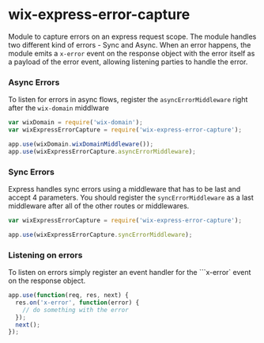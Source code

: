 # wix-express-error-capture
Module to capture errors on an express request scope. The module handles two different kind of errors - Sync and Async.
 When an error happens, the module emits a ```x-error``` event on the response object with the error itself as a payload
 of the error event, allowing listening parties to handle
 the error.

### Async Errors

To listen for errors in async flows, register the ```asyncErrorMiddleware``` right after the ```wix-domain``` middlware

```javascript
var wixDomain = require('wix-domain');
var wixExpressErrorCapture = require('wix-express-error-capture');

app.use(wixDomain.wixDomainMiddleware());
app.use(wixExpressErrorCapture.asyncErrorMiddleware);
```

### Sync Errors

Express handles sync errors using a middleware that has to be last and accept 4 parameters.
You should register the ```syncErrorMiddleware``` as a last middleware after all of the other routes or middlewares.


```javascript
var wixExpressErrorCapture = require('wix-express-error-capture');

app.use(wixExpressErrorCapture.syncErrorMiddleware);
```

### Listening on errors

To listen on errors simply register an event handler for the ```x-error` event on the response object.

```javascript
app.use(function(req, res, next) {
  res.on('x-error', function(error) {
    // do something with the error
  });
  next();
});
```
